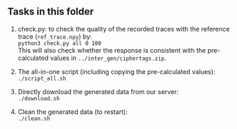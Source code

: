 ## Tasks in this folder

1. check.py: to check the quality of the recorded traces with the reference trace (`ref_trace.npy`) by:  
	`python3 check.py all 0 100`  
   This will also check whether the response is consistent with the pre-calculated values in `../inter_gen/ciphertags.zip`.
   
2. The all-in-one script (including copying the pre-calculated values):  
	`./script_all.sh`  

3. Directly download the generated data from our server:  
	`./download.sh`  

4. Clean the generated data (to restart):  
	`./clean.sh`  


